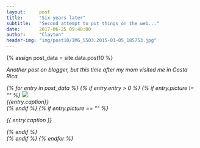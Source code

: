 ```yaml
---
layout:     post
title:      "Six years later"
subtitle:   "Second attempt to put things on the web..."
date:       2017-06-25 09:40:00
author:     "Clayton"
header-img: "img/post10/IMG_5503.2015-01-05_185753.jpg"
---
```

{% assign post_data = site.data.post10 %}

<i>Another post on blogger, but this time after my mom visited me in Costa Rica.<i/>

<div class="col-lg-8 col-lg-offset-2 col-md-10 col-md-offset-1">
{% for entry in post_data %}
  {% if entry.entry > 0 %}
    {% if entry.picture != "" %}
      <image src="{{ site.baseurl }}/img/{{ entry.picture }}">
      <figcaption>{{entry.caption}}</figcaption>
    {% endif %}
    {% if entry.picture == "" %}
      <p>{{ entry.caption }}</p>
    {% endif %}
    <br>
  {% endif %}
{% endfor %}
